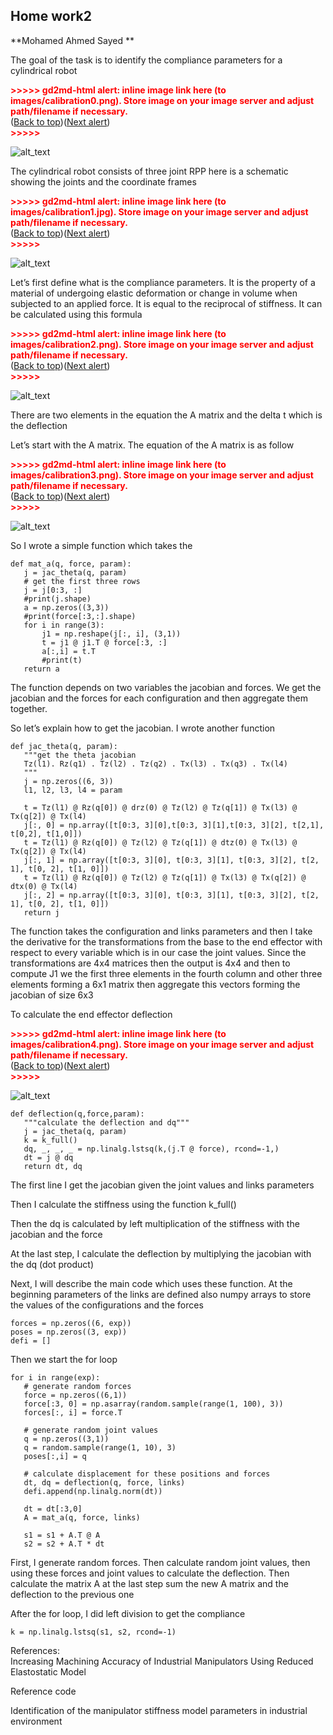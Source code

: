 ## Home work2

**Mohamed Ahmed Sayed **

The goal of the task is to identify the compliance parameters for a cylindrical robot



<p id="gdcalert1" ><span style="color: red; font-weight: bold">>>>>>  gd2md-html alert: inline image link here (to images/calibration0.png). Store image on your image server and adjust path/filename if necessary. </span><br>(<a href="#">Back to top</a>)(<a href="#gdcalert2">Next alert</a>)<br><span style="color: red; font-weight: bold">>>>>> </span></p>


![alt_text](images/calibration0.png "image_tooltip")


The cylindrical robot consists of three joint RPP here is a schematic showing the joints and the coordinate frames



<p id="gdcalert2" ><span style="color: red; font-weight: bold">>>>>>  gd2md-html alert: inline image link here (to images/calibration1.jpg). Store image on your image server and adjust path/filename if necessary. </span><br>(<a href="#">Back to top</a>)(<a href="#gdcalert3">Next alert</a>)<br><span style="color: red; font-weight: bold">>>>>> </span></p>


![alt_text](images/calibration1.jpg "image_tooltip")


Let’s first define what is the compliance parameters. It is the property of a material of undergoing elastic deformation or change in volume when subjected to an applied force. It is equal to the reciprocal of stiffness. It can be calculated using this formula



<p id="gdcalert3" ><span style="color: red; font-weight: bold">>>>>>  gd2md-html alert: inline image link here (to images/calibration2.png). Store image on your image server and adjust path/filename if necessary. </span><br>(<a href="#">Back to top</a>)(<a href="#gdcalert4">Next alert</a>)<br><span style="color: red; font-weight: bold">>>>>> </span></p>


![alt_text](images/calibration2.png "image_tooltip")


There are two elements in the equation the A matrix and the delta t which is the deflection

Let’s start with the A matrix. The equation of the A matrix is as follow 



<p id="gdcalert4" ><span style="color: red; font-weight: bold">>>>>>  gd2md-html alert: inline image link here (to images/calibration3.png). Store image on your image server and adjust path/filename if necessary. </span><br>(<a href="#">Back to top</a>)(<a href="#gdcalert5">Next alert</a>)<br><span style="color: red; font-weight: bold">>>>>> </span></p>


![alt_text](images/calibration3.png "image_tooltip")


So I wrote a simple function which takes the 


```
def mat_a(q, force, param):
   j = jac_theta(q, param)
   # get the first three rows
   j = j[0:3, :]
   #print(j.shape)
   a = np.zeros((3,3))
   #print(force[:3,:].shape)
   for i in range(3):
       j1 = np.reshape(j[:, i], (3,1))
       t = j1 @ j1.T @ force[:3, :]
       a[:,i] = t.T
       #print(t)
   return a
```


The function depends on two variables the jacobian and forces. We get the jacobian and the forces for each configuration and then aggregate them together.

So let’s explain how to get the jacobian. I wrote another function 


```
def jac_theta(q, param):
   """get the theta jacobian
   Tz(l1). Rz(q1) . Tz(l2) . Tz(q2) . Tx(l3) . Tx(q3) . Tx(l4)
   """
   j = np.zeros((6, 3))
   l1, l2, l3, l4 = param

   t = Tz(l1) @ Rz(q[0]) @ drz(0) @ Tz(l2) @ Tz(q[1]) @ Tx(l3) @ Tx(q[2]) @ Tx(l4)
   j[:, 0] = np.array([t[0:3, 3][0],t[0:3, 3][1],t[0:3, 3][2], t[2,1], t[0,2], t[1,0]])
   t = Tz(l1) @ Rz(q[0]) @ Tz(l2) @ Tz(q[1]) @ dtz(0) @ Tx(l3) @ Tx(q[2]) @ Tx(l4)
   j[:, 1] = np.array([t[0:3, 3][0], t[0:3, 3][1], t[0:3, 3][2], t[2, 1], t[0, 2], t[1, 0]])
   t = Tz(l1) @ Rz(q[0]) @ Tz(l2) @ Tz(q[1]) @ Tx(l3) @ Tx(q[2]) @ dtx(0) @ Tx(l4)
   j[:, 2] = np.array([t[0:3, 3][0], t[0:3, 3][1], t[0:3, 3][2], t[2, 1], t[0, 2], t[1, 0]])
   return j
```


The function takes the configuration and links parameters and then I take the derivative for the transformations from the base to the end effector with respect to every variable which is in our case the joint values. Since the transformations are 4x4 matrices then the output is 4x4 and then to compute J1 we the first three elements in the fourth column and other three elements forming a 6x1 matrix then aggregate this vectors forming the jacobian of size 6x3

To calculate the end effector deflection



<p id="gdcalert5" ><span style="color: red; font-weight: bold">>>>>>  gd2md-html alert: inline image link here (to images/calibration4.png). Store image on your image server and adjust path/filename if necessary. </span><br>(<a href="#">Back to top</a>)(<a href="#gdcalert6">Next alert</a>)<br><span style="color: red; font-weight: bold">>>>>> </span></p>


![alt_text](images/calibration4.png "image_tooltip")



```
def deflection(q,force,param):
   """calculate the deflection and dq"""
   j = jac_theta(q, param)
   k = k_full()
   dq, _, _, _ = np.linalg.lstsq(k,(j.T @ force), rcond=-1,)
   dt = j @ dq
   return dt, dq
```


The first line I get the jacobian given the joint values and links parameters 

Then I calculate the stiffness using the function k_full()

Then the dq is calculated by left multiplication of the stiffness with the jacobian and the force

At the last step, I calculate the deflection by multiplying the jacobian with the dq (dot product)

Next, I will describe the main code which uses these function. At the beginning parameters of the links are defined also numpy arrays to store the values of the configurations and the forces 


```
forces = np.zeros((6, exp))
poses = np.zeros((3, exp))
defi = []
```


Then we start the for loop 


```
for i in range(exp):
   # generate random forces
   force = np.zeros((6,1))
   force[:3, 0] = np.asarray(random.sample(range(1, 100), 3))
   forces[:, i] = force.T

   # generate random joint values
   q = np.zeros((3,1))
   q = random.sample(range(1, 10), 3)
   poses[:,i] = q

   # calculate displacement for these positions and forces
   dt, dq = deflection(q, force, links)
   defi.append(np.linalg.norm(dt))

   dt = dt[:3,0]
   A = mat_a(q, force, links)

   s1 = s1 + A.T @ A
   s2 = s2 + A.T * dt
```


First, I generate random forces. Then calculate random joint values, then using these forces and joint values to calculate the deflection. Then calculate the matrix A at the last step sum the new A matrix and the deflection to the previous one 

After the for loop, I did left division to get the compliance


```
k = np.linalg.lstsq(s1, s2, rcond=-1)
```


References: \
Increasing Machining Accuracy of Industrial Manipulators Using Reduced Elastostatic Model

Reference code

Identification of the manipulator stiffness model parameters in industrial environment


<!-- Docs to Markdown version 1.0β18 -->
